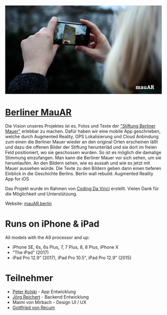 ![MauAR usecase](fotoUsecase.png)

# [Berliner MauAR](http://mauar.de)
Die Vision unseres Projektes ist es, Fotos und Texte der ["Stiftung Berliner Mauer"](http://www.mauer-fotos.de) erlebbar zu machen. Dafür haben wir eine mobile App geschrieben, welche durch Augmented Reality, GPS Lokalisierung und Cloud Anbindung zum einen die Berliner Mauer wieder an den original Orten erscheinen läßt und dazu die offenen Bilder der Stiftung herunterläd und sie dort im freien Feld positioniert, wo sie geschossen wurden. So ist es möglich die damalige Stimmung einzufangen. Man kann die Berliner Mauer vor sich sehen, um sie herumlaufen. An den Bildern sehen, wie es aussah und wie es jetzt mit Mauer aussehen würde. Die Texte zu den Bildern geben dann einen tieferen Einblick in die Geschichte Berlins.
Berlin wall rebuild: Augmented Reality App for iOS

Das Projekt wurde im Rahmen von [Coding Da Vinci](https://codingdavinci.de) erstellt. Vielen Dank für die Möglichkeit und Unterstützung.


Website: [mauAR.berlin](http://mauar.berlin)

# Runs on iPhone & iPad
All models with the A9 processor and up:

- iPhone SE, 6s, 6s Plus, 7, 7 Plus, 8, 8 Plus, iPhone X
- "The iPad" (2017)
- iPad Pro 12.9" (2017), iPad Pro 10.5", iPad Pro 12.9" (2015)

# Teilnehmer
- [Peter Kolski](https://github.com/BildPeter) - App Entwicklung
- [Jörg Reichert](https://github.com/orgs/BerlinerMauAR/people/joergreichert) - Backend Entwicklung
- Maimi von Mirbach - Design UI / UX
- [Gottfried von Recum](https://github.com/orgs/BerlinerMauAR/people/GvRecum)

